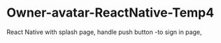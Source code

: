 # Owner-avatar-ReactNative-Temp4
React Native with splash page, handle push button -to sign in page,  
